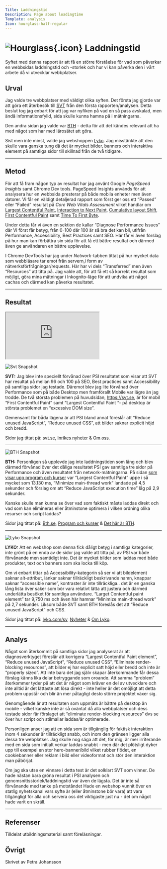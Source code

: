 ```yaml
---
Title: Laddningstid
Description: Page about loadingtime
Template: analysis
Icon: hourglass-half-regular
---
```


# ![Hourglass](%base_url%/assets/svg/hourglass-half-regular.svg){.icon}  Laddningstid

Syftet med denna rapport är att få en större förståelse för vad som påverkar en webbsidas laddningstid och -storlek och hur vi kan påverka den i vårt arbete då vi utvecklar webbplatser. 

## Urval

Jag valde tre webbplatser med väldigt olika syften. Det första jag gjorde var att göra ett återbesök till [SVT](https://svt.se) från den första rapporten/analysen. Detta beslut tog jag enbart för att jag var nyfiken på vad en så pass avskalad, men ändå informationsfylld, sida skulle kunna hamna på i mätningarna. 

Den andra sidan jag valde var [BTH](https://bth.se) - detta för att det kändes relevant att ha med något som har med lärosätet att göra.

Sist men inte minst, valde jag webshoppen [Lyko](https://lyko.com/sv). Jag misstänkte att den skulle vara ganska tung då det är mycket bilder, banners och interaktiva element på samtliga sidor till skillnad från de två tidigare.  


_________________

## Metod

För att få fram någon typ av resultat har jag använt Google *PageSpeed Insights* samt Chrome Dev tools. PageSpeed Insights används för att analysera hur en webbsida presterar på både mobila enheter men även datorer. Vi får en väldigt detaljerad rapport som först ger oss ett “Passed” eller “Failed” resultat på *Core Web Vitals Assessment* vilket handlar om [Largest Contentful Paint](https://web.dev/articles/lcp), [Interaction to Next Paint](https://web.dev/articles/inp), [Cumulative layout Shift](https://web.dev/articles/cls), [First Contentful Paint](https://web.dev/articles/fcp) samt [Time To First Byte](https://web.dev/articles/ttfb). 

Under detta får vi även en sektion de kallar “Diagnose Performance Issues” där Vi först får betyg, från 0-100 där 100 är så bra det kan bli, utifrån Performance, Accessibility, Best Practices samt SEO.
Här får vi även förslag på hur man kan förbättra sin sida för att få ett bättre resultat och därmed även ge användaren en bättre upplevelse.


I Chrome DevTools har jag under *Network*-tabben tittat på hur mycket data som webbläsare tar emot från servern,i form av nätverksförfrågningar/requests. Här har vi dels “Transferred” men även “Resources” att titta på. Jag valde att, för att få ett så korrekt resultat som möjligt, göra mina mätningar i Inkognito-läge för att undvika att något cachas och därmed kan påverka resultatet.


_________________


## Resultat


<iframe src="https://docs.google.com/spreadsheets/d/e/2PACX-1vSeKboN0UD1pAqnvlVpSUl8JIyb8wsx2-BVJ1ugm5e8zvhe4caDRmRix40YV89x1cKNz64USkGpJpua/pubhtml?widget=true&amp;headers=false" class="sheet"></iframe>


![Svt Snapshot](%base_url%/image/svt-snap.png)


**SVT:** Jag blev inte speciellt förvånad över PSI resultatet som visar att SVT har resultat på mellan 96 och 100 på SEO, Best practices samt Accessibility på samtliga sidor jag testade. Däremot blev jag lite förvånad över Performance som på både Desktop men framförallt Mobile var lägre än jag trodde.
De två största problemen på huvudsidan, https://svt.se, är för mobil “First Contentful Paint” samt “Largest Contentful Paint “- på desktop är största problemet en “excessive DOM size”.

Gemensamt för båda lägena är att PSI bland annat föreslår att “Reduce unused JavaScript”, “Reduce unused CSS”, att bilder saknar explicit höjd och bredd.

Sidor jag tittat på: [svt.se](https://svt.se), [Inrikes nyheter](https://www.svt.se/nyheter/inrikes/) & [Om oss](https://omoss.svt.se/).

<hr>

![BTH Snapshot](%base_url%/image/bth-snap.png)

**BTH:** Personligen så upplevde jag inte laddningstiden som lång och blev därmed förvånad över det dåliga resultatet PSI gav samtliga tre sidor på Performance och även resultatet från network-mätningarna. På sidan [som visar upp program och kurser](https://www.bth.se/utbildning/program-och-kurser/) var “Largest Contentful Paint” uppe i så mycket som 13,130 ms, “Minimize main-thread work” landade på 4,5 sekunder och förslag om att “Reduce JavaScript execution time” låg på 2,9 sekunder. 

Kanske skulle man kunna se över vad som faktiskt måste laddas direkt och vad som kan elimineras eller åtminstone optimera i vilken ordning olika resurser och script laddas?

Sidor jag tittat på: [Bth.se](https://bth.se), [Program och kurser](https://www.bth.se/utbildning/program-och-kurser/) & [Det här är BTH](https://www.bth.se/om-oss/det-har-ar-bth/).

<hr>
 
 ![Lyko Snapshot](%base_url%/image/lyko-snap.png)


**LYKO:** Att en webshop som denna fick dåligt betyg i samtliga kategorier, inte grönt på en enda av de sidor jag valde att titta på, av PSI var både förvånande men samtidigt inte. Det är mycket bilder som laddas med både produkter, text och banners som ska locka till köp. 

Om vi enbart tittar på Accessibility-kategorin så ser vi att bildelement saknar alt-attribut, länkar saknar tillräckligt beskrivande namn, knappar saknar “accessible name”, kontraster är inte tillräckliga.. det är en ganska lång lista över saker som bör vara relativt lätta att justera och därmed underlätta besöket för samtliga användare.
“Larget Contentful paint element” tar 9,750 ms och även här hamnar “Minimize main-thread work” på 2,7 sekunder. Liksom både SVT samt BTH föreslås det att “Reduce unused JavaScript” och CSS.

Sidor jag tittat på: [lyko.com/sv](https://lyko.com/sv),  [Nyheter](https://lyko.com/sv/nyheter/products) & [Om Lyko](https://lyko.com/sv/om-lyko).


_________________



## Analys


Något som återkommit på samtliga sidor jag analyserat är att diagnosverktyget föreslår att korrigera “Largest Contentful Paint element”, “Reduce unused JavaScript", “Reduce unused CSS”, “Eliminate render-blocking resources”, att bilder ej har explicit satt höjd eller bredd och inte är “properly sized”. Att inte bara det jag själv skapar återkommande får dessa förslag känns lika delar betryggande som oroande. Att samma “problem” återkommer tyder på att det är något som kräver en del av utvecklare och inte alltid är det lättaste att lösa direkt - inte heller är det omöjligt att detta problem uppstår och blir än mer påtagligt desto större projektet växer sig.

Genomgående är att resultaten som uppmäts är bättre på desktop än mobile - vilket kanske inte är så oväntat då alla webbplatser och dess testade sidor får förslaget att “eliminate render-blocking resources” dvs se över hur script och stilmallar laddas/är optimerade.


Personligen anser jag att en sida som är tillgänglig för faktisk interaktion inom 4 sekunder är tillräckligt snabb, och inom den gränsen ligger alla dessa tre webplatser. Jag skulle nog säga att det, för mig, är mer irriterande med en sida som initialt verkar laddas snabbt - men där det plötsligt dyker upp till exempel en stor hero-banner/bild vilket rubber flödet, en cookiebanner eller reklam i bild eller videoformat och stör den interaktion man påbörjat.  


Om jag ska utse en vinnare i detta test är det solklart SVT som vinner. De hade nästan bara gröna resultat i PSI analysen och genomsnittsstorlek/laddningstid var även de lägsta. Det är inte så förvånande med tanke på motståndet Hade en webshop vunnit över en statlig nyhetskanal vars syfte är (eller åtminstone bör vara) att vara tillgängligt för alla och servera oss det viktigaste just nu - det om något hade varit en skräll.




_________________

## Referenser

Tilldelat utbildningsmaterial samt föreläsningar.

## Övrigt

Skrivet av Petra Johansson

